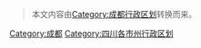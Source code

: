 > 本文内容由[Category:成都行政区划](https://zh.wikipedia.org/wiki/Category:成都行政区划)转换而来。


[Category:成都](https://zh.wikipedia.org/wiki/Category:成都 "wikilink") [Category:四川各市州行政区划](https://zh.wikipedia.org/wiki/Category:四川各市州行政区划 "wikilink")